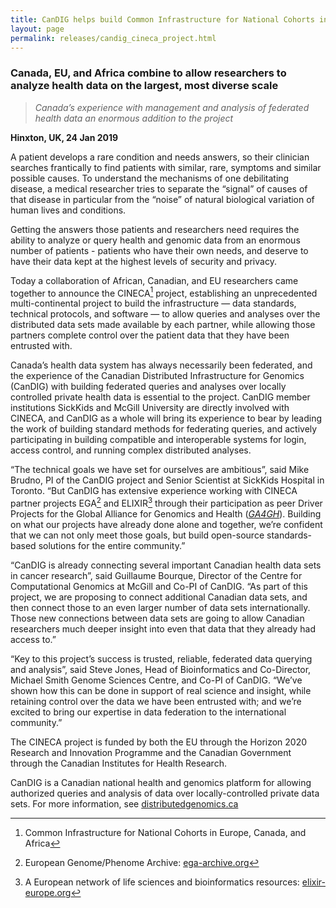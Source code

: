 ```yaml
---
title: CanDIG helps build Common Infrastructure for National Cohorts in Europe, Canada, and Africa
layout: page
permalink: releases/candig_cineca_project.html
---
```


### Canada, EU, and Africa combine to allow researchers to analyze health data on the largest, most diverse scale

> *Canada’s experience with management and analysis of federated health
> data an enormous addition to the project*

**Hinxton, UK, 24 Jan 2019**

A patient develops a rare condition and needs answers, so their
clinician searches frantically to find patients with similar, rare,
symptoms and similar possible causes. To understand the mechanisms of
one debilitating disease, a medical researcher tries to separate the
“signal” of causes of that disease in particular from the “noise” of
natural biological variation of human lives and conditions.

Getting the answers those patients and researchers need requires the
ability to analyze or query health and genomic data from an enormous
number of patients - patients who have their own needs, and deserve to
have their data kept at the highest levels of security and privacy.

Today a collaboration of African, Canadian, and EU researchers came
together to announce the CINECA[^1] project, establishing an
unprecedented multi-continental project to build the infrastructure
&mdash; data standards, technical protocols, and software &mdash; to allow
queries and analyses over the distributed data sets made available
by each partner, while allowing those partners complete control
over the patient data that they have been entrusted with.

Canada’s health data system has always necessarily been federated, and
the experience of the Canadian Distributed Infrastructure for Genomics
(CanDIG) with building federated queries and analyses over locally
controlled private health data is essential to the project. CanDIG
member institutions SickKids and McGill University are directly involved
with CINECA, and CanDIG as a whole will bring its experience to bear by
leading the work of building standard methods for federating queries,
and actively participating in building compatible and interoperable
systems for login, access control, and running complex distributed
analyses.

&ldquo;The technical goals we have set for ourselves are ambitious”, said Mike
Brudno, PI of the CanDIG project and Senior Scientist at SickKids
Hospital in Toronto. “But CanDIG has extensive experience working with
CINECA partner projects EGA[^2] and ELIXIR[^3] through their
participation as peer Driver Projects for the Global Alliance for
Genomics and Health ([*GA4GH*](https://www.ga4gh.org)). Building on what
our projects have already done alone and together, we’re confident that
we can not only meet those goals, but build open-source standards-based
solutions for the entire community.&rdquo;

&ldquo;CanDIG is already connecting several important Canadian health data
sets in cancer research&rdquo;, said Guillaume Bourque, Director of the Centre
for Computational Genomics at McGill and Co-PI of CanDIG. &ldquo;As part of
this project, we are proposing to connect additional Canadian data sets,
and then connect those to an even larger number of data sets
internationally. Those new connections between data sets are going to
allow Canadian researchers much deeper insight into even that data that
they already had access to.&rdquo;

&ldquo;Key to this project’s success is trusted, reliable, federated data
querying and analysis&rdquo;, said Steve Jones, Head of Bioinformatics and
Co-Director, Michael Smith Genome Sciences Centre, and Co-PI of CanDIG.
&ldquo;We’ve shown how this can be done in support of real science and
insight, while retaining control over the data we have been entrusted
with; and we’re excited to bring our expertise in data federation to the
international community.&rdquo;

The CINECA project is funded by both the EU through the Horizon 2020
Research and Innovation Programme and the Canadian Government through
the Canadian Institutes for Health Research.

CanDIG is a Canadian national health and genomics platform for allowing
authorized queries and analysis of data over locally-controlled private
data sets. For more information, see
[distributedgenomics.ca](https://www.distributedgenomics.ca/)

[^1]: Common Infrastructure for National Cohorts in Europe, Canada, and Africa

[^2]: European Genome/Phenome Archive: [ega-archive.org](https://ega-archive.org)

[^3]: A European network of life sciences and bioinformatics resources: [elixir-europe.org](https://www.elixir-europe.org)


